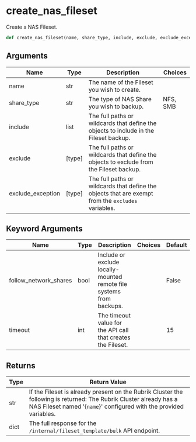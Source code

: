 # create_nas_fileset

Create a NAS Fileset.
```py
def create_nas_fileset(name, share_type, include, exclude, exclude_exception, follow_network_shares=False, timeout=15)
```

## Arguments
| Name        | Type | Description                                                                 | Choices |
|-------------|------|-----------------------------------------------------------------------------|---------|
| name  | str  | The name of the Fileset you wish to create. |         |
| share_type  | str  | The type of NAS Share you wish to backup.  |    NFS, SMB     |
| include  | list  | The full paths or wildcards that define the objects to include in the Fileset backup. |         |
| exclude  | [type]  | The full paths or wildcards that define the objects to exclude from the Fileset backup. |         |
| exclude_exception  | [type]  | The full paths or wildcards that define the objects that are exempt from the `excludes` variables. |         |
## Keyword Arguments
| Name        | Type | Description                                                                 | Choices | Default |
|-------------|------|-----------------------------------------------------------------------------|---------|---------|
| follow_network_shares  | bool  | Include or exclude locally-mounted remote file systems from backups.  |         |    False     |
| timeout  | int  | The timeout value for the API call that creates the Fileset.  |         |    15     |

## Returns
| Type | Return Value                                                                                   |
|------|-----------------------------------------------------------------------------------------------|
| str  | If the Fileset is already present on the Rubrik Cluster the following is returned: The Rubrik Cluster already has a NAS Fileset named '{`name`}' configured with the provided variables. |
| dict  | The full response for the `/internal/fileset_template/bulk` API endpoint. |
